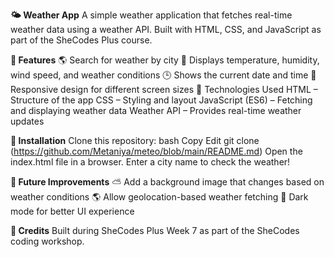 **🌤 Weather App**
A simple weather application that fetches real-time weather data using a weather API. Built with HTML, CSS, and JavaScript as part of the SheCodes Plus course.

**🚀 Features**
🌎 Search for weather by city
📡 Displays temperature, humidity, wind speed, and weather conditions
🕒 Shows the current date and time
🎨 Responsive design for different screen sizes
🔧 Technologies Used
HTML – Structure of the app
CSS – Styling and layout
JavaScript (ES6) – Fetching and displaying weather data
Weather API – Provides real-time weather updates


**📌 Installation**
Clone this repository:
bash
Copy
Edit
git clone (https://github.com/Metaniya/meteo/blob/main/README.md)
Open the index.html file in a browser.
Enter a city name to check the weather!


**🎯 Future Improvements**
⛅ Add a background image that changes based on weather conditions
🌎 Allow geolocation-based weather fetching
🎨 Dark mode for better UI experience


**📝 Credits**
Built during SheCodes Plus Week 7 as part of the SheCodes coding workshop.
